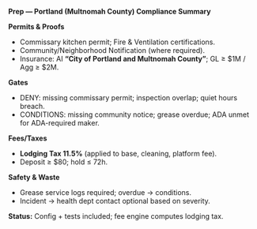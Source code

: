 **Prep — Portland (Multnomah County) Compliance Summary**

**Permits & Proofs**

* Commissary kitchen permit; Fire & Ventilation certifications.
* Community/Neighborhood Notification (where required).
* Insurance: AI **“City of Portland and Multnomah County”**; GL ≥ $1M / Agg ≥ $2M.

**Gates**

* DENY: missing commissary permit; inspection overlap; quiet hours breach.
* CONDITIONS: missing community notice; grease overdue; ADA unmet for ADA-required maker.

**Fees/Taxes**

* **Lodging Tax 11.5%** (applied to base, cleaning, platform fee).
* Deposit ≥ $80; hold ≤ 72h.

**Safety & Waste**

* Grease service logs required; overdue → conditions.
* Incident → health dept contact optional based on severity.

**Status:** Config + tests included; fee engine computes lodging tax.
